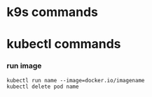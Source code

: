 # k9s commands




# kubectl commands

### run image
```
kubectl run name --image=docker.io/imagename
kubectl delete pod name


```